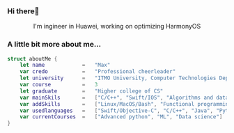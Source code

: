 ### Hi there👋

<p align='center'>I'm ingineer in Huawei, working on optimizing HarmonyOS</p>


### A little bit more about me...  

```swift
struct aboutMe {
    let name            =   "Max"
    var credo           =   "Professional cheerleader"
    let university      =   "ITMO University, Computer Technologies Department, Bachelor"
    var course          =   3
    let graduate        =   "Higher college of CS"
    var mainSkils       =   ["C/C++", "Swift/IOS", "Algorithms and data structures", "Discreet Math", "Probability theory", "Linear Algebra", "Math Analisys", "Probability theory and statistics", ""]
    var addSkills       =   ["Linux/MacOS/Bash", "Functional programming", "Differential equations", "Analytic geometry"]
    var usedlanguages   =   ["Swift/Objective-C", "C/C++", "Java", "Python", "Rust"]
    var currentCourses  =   ["Advanced python", "ML", "Data science"]
}
```

